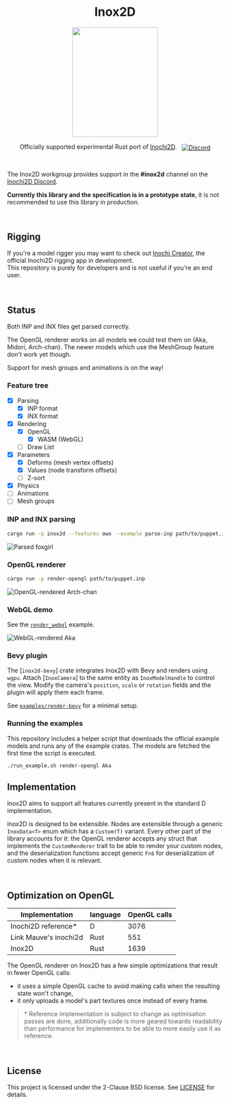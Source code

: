 <p align="center">
  <h1 align="center">Inox2D</h1>
  <p align="center">
    <img width="200" height="256" src="inox2d_logo.svg">
  </p>
  <div align="center">

Officially supported experimental Rust port of [Inochi2D](https://github.com/Inochi2D/inochi2d).
    &nbsp;
    <a align="center" href="https://discord.com/invite/abnxwN6r9v">
      <img align="center" src="https://img.shields.io/discord/855173611409506334?color=7289DA&label=%20&logo=discord&logoColor=white" alt="Discord" />
    </a>
  </div>
</p>

&nbsp;

The Inox2D workgroup provides support in the **#inox2d** channel on the [Inochi2D Discord][discord-invite].

**Currently this library and the specification is in a prototype state**, it is not recommended to use this library in production.

[discord-invite]: https://discord.com/invite/abnxwN6r9v

&nbsp;

## Rigging

If you're a model rigger you may want to check out [Inochi Creator](https://github.com/Inochi2D/inochi-creator), the official Inochi2D rigging app in development.  
This repository is purely for developers and is not useful if you're an end user.

&nbsp;

## Status

Both INP and INX files get parsed correctly.

The OpenGL renderer works on all models we could test them on (Aka, Midori, Arch-chan).
The newer models which use the MeshGroup feature don't work yet though.

Support for mesh groups and animations is on the way!

### Feature tree

- [x] Parsing
  - [x] INP format
  - [x] INX format
- [x] Rendering
  - [x] OpenGL
    - [x] WASM (WebGL)
  - [ ] Draw List
- [x] Parameters
  - [x] Deforms (mesh vertex offsets)
  - [x] Values (node transform offsets)
  - [ ] Z-sort
- [x] Physics
- [ ] Animations
- [ ] Mesh groups

### INP and INX parsing

```sh
cargo run -p inox2d --features owo --example parse-inp path/to/puppet.inp
```

![Parsed foxgirl](https://fs.speykious.dev/inox2d/inox2d-parsed-foxgirl.png)

### OpenGL renderer

```sh
cargo run -p render-opengl path/to/puppet.inp
```

![OpenGL-rendered Arch-chan](https://fs.speykious.dev/inox2d/inox2d-opengl-arch-chan.png)

### WebGL demo

See the [`render_webgl`](/examples/render_webgl) example.

![WebGL-rendered Aka](https://fs.speykious.dev/inox2d/inox2d-webgl-foxgirl.png)

### Bevy plugin

The [`inox2d-bevy`] crate integrates Inox2D with Bevy and renders using `wgpu`.
Attach [`InoxCamera`] to the same entity as `InoxModelHandle` to control the
view. Modify the camera's `position`, `scale` or `rotation` fields and the
plugin will apply them each frame.

See [`examples/render-bevy`](/examples/render-bevy) for a minimal setup.

### Running the examples

This repository includes a helper script that downloads the official example
models and runs any of the example crates. The models are fetched the first time
the script is executed.

```sh
./run_example.sh render-opengl Aka
```

## Implementation

Inox2D aims to support all features currently present in the standard D implementation.

Inox2D is designed to be extensible. Nodes are extensible through a generic `InoxData<T>` enum which has a `Custom(T)` variant. Every other part of the library accounts for it: the OpenGL renderer accepts any struct that implements the `CustomRenderer` trait to be able to render your custom nodes, and the deserialization functions accept generic `Fn`s for deserialization of custom nodes when it is relevant.

&nbsp;

## Optimization on OpenGL

| Implementation        | language | OpenGL calls |
| --------------------- | -------- | ------------ |
| Inochi2D reference*   | D        | 3076         |
| Link Mauve's inochi2d | Rust     | 551          |
| Inox2D                | Rust     | 1639         |

The OpenGL renderer on Inox2D has a few simple optimizations that result in fewer OpenGL calls:

- it uses a simple OpenGL cache to avoid making calls when the resulting state won't change,
- it only uploads a model's part textures once instead of every frame.

> \* Reference implementation is subject to change as optimisation passes are done, additionally code is more geared towards readability than performance for implementers to be able to more easily use it as reference.

&nbsp;

## License

This project is licensed under the 2-Clause BSD license.
See [LICENSE](LICENSE) for details.
